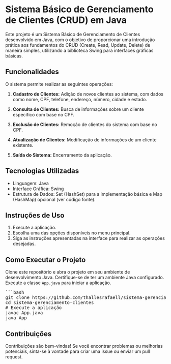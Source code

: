 # Sistema Básico de Gerenciamento de Clientes (CRUD) em Java

Este projeto é um Sistema Básico de Gerenciamento de Clientes desenvolvido em Java, com o objetivo de proporcionar uma introdução prática aos fundamentos do CRUD (Create, Read, Update, Delete) de maneira simples, utilizando a biblioteca Swing para interfaces gráficas básicas.

## Funcionalidades

O sistema permite realizar as seguintes operações:

1. **Cadastro de Clientes:** Adição de novos clientes ao sistema, com dados como nome, CPF, telefone, endereço, número, cidade e estado.

2. **Consulta de Clientes:** Busca de informações sobre um cliente específico com base no CPF.

3. **Exclusão de Clientes:** Remoção de clientes do sistema com base no CPF.

4. **Atualização de Clientes:** Modificação de informações de um cliente existente.

5. **Saída do Sistema:** Encerramento da aplicação.

## Tecnologias Utilizadas

- Linguagem: Java
- Interface Gráfica: Swing
- Estrutura de Dados: Set (HashSet) para a implementação básica e Map (HashMap) opcional (ver código fonte).

## Instruções de Uso

1. Execute a aplicação.
2. Escolha uma das opções disponíveis no menu principal.
3. Siga as instruções apresentadas na interface para realizar as operações desejadas.

## Como Executar o Projeto

Clone este repositório e abra o projeto em seu ambiente de desenvolvimento Java. Certifique-se de ter um ambiente Java configurado. Execute a classe `App.java` para iniciar a aplicação.
<pre>
```bash
git clone https://github.com/thallesrafaell/sistema-gerenciamento-clientes.git
cd sistema-gerenciamento-clientes
# Execute a aplicação
javac App.java
java App
</pre>  

## Contribuições
Contribuições são bem-vindas! Se você encontrar problemas ou melhorias potenciais, sinta-se à vontade para criar uma issue ou enviar um pull request.




